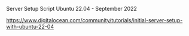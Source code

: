 Server Setup Script Ubuntu 22.04 - September 2022

https://www.digitalocean.com/community/tutorials/initial-server-setup-with-ubuntu-22-04
